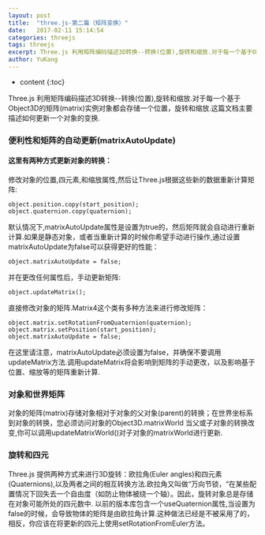 ```yaml
---
layout: post
title:  "three.js-第二篇（矩阵变换）"
date:   2017-02-11 15:14:54
categories: threejs
tags: threejs
excerpt: Three.js 利用矩阵编码描述3D转换--转换(位置),旋转和缩放.对于每一个基于Object3D的矩阵(matrix)实例对象都会存储一个位置，旋转和缩放.这篇文档主要描述如何更新一个对象的变换.
author: YuKang
---
```


* content
{:toc}

Three.js 利用矩阵编码描述3D转换--转换(位置),旋转和缩放.对于每一个基于Object3D的矩阵(matrix)实例对象都会存储一个位置，旋转和缩放.这篇文档主要描述如何更新一个对象的变换.

### 便利性和矩阵的自动更新(matrixAutoUpdate)
#### 这里有两种方式更新对象的转换：

修改对象的位置,四元素,和缩放属性,然后让Three.js根据这些新的数据重新计算矩阵:
```
object.position.copy(start_position);
object.quaternion.copy(quaternion);
```
默认情况下,matrixAutoUpdate属性是设置为true的，然后矩阵就会自动进行重新计算.如果是静态对象，或者当重新计算的时候你希望手动进行操作,通过设置matrixAutoUpdate为false可以获得更好的性能：
```
object.matrixAutoUpdate = false;
```
并在更改任何属性后，手动更新矩阵:
```
object.updateMatrix();
```
直接修改对象的矩阵.Matrix4这个类有多种方法来进行修改矩阵：
```
object.matrix.setRotationFromQuaternion(quaternion);
object.matrix.setPosition(start_position);
object.matrixAutoUpdate = false;
```
在这里请注意，matrixAutoUpdate必须设置为false，并确保不要调用updateMatrix方法.调用updateMatrix将会影响到矩阵的手动更改，以及影响基于位置、缩放等的矩阵重新计算.
### 对象和世界矩阵
对象的矩阵(matrix)存储对象相对于对象的父对象(parent)的转换；在世界坐标系到对象的转换，您必须访问对象的Object3D.matrixWorld
当父或子对象的转换改变,你可以调用updateMatrixWorld()对子对象的matrixWorld进行更新.

### 旋转和四元
Three.js 提供两种方式来进行3D旋转：欧拉角(Euler angles)和四元素(Quaternions),以及两者之间的相互转换方法.欧拉角又叫做“万向节锁，“在某些配置情况下回失去一个自由度（如防止物体被绕一个轴）。因此，旋转对象总是存储在对象可能所处的四元数中.
以前的版本库包含一个useQuaternion属性,当设置为false的时候，会导致物体的矩阵是由欧拉角计算.这种做法已经是不被采用了的，相反，你应该在将更新的四元上使用setRotationFromEuler方法。
